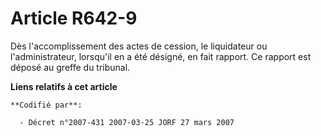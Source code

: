 # Article R642-9

Dès l'accomplissement des actes de cession, le liquidateur ou l'administrateur, lorsqu'il en a été désigné, en fait rapport.
Ce rapport est déposé au greffe du tribunal.

**Liens relatifs à cet article**

	**Codifié par**:

	  - Décret n°2007-431 2007-03-25 JORF 27 mars 2007

